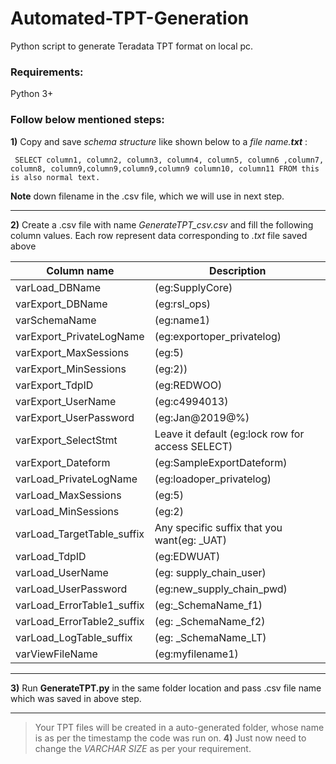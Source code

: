 # Automated-TPT-Generation
Python script to generate Teradata TPT format on local pc.
### Requirements: 
Python 3+

### Follow below mentioned steps:

**1)** Copy and save *schema structure* like shown below to a *file name.**txt*** :

`
SELECT
      column1,
      column2,
      column3, column4,
      column5,
      column6 ,column7,
      column8,
      column9,column9,column9,column9
column10,
column11
FROM
this is also normal text.`

**Note** down filename in the .csv file, which we will use in next step.
**********************************
**2)** Create a .csv file with name *GenerateTPT_csv.csv* and fill the following column values. Each row represent data corresponding to *.txt* file saved above


Column name| Description
------------|--------------
varLoad_DBName	|(eg:SupplyCore)
varExport_DBName	|(eg:rsl_ops)
varSchemaName	|(eg:name1)
varExport_PrivateLogName	|(eg:exportoper_privatelog)
varExport_MaxSessions	|(eg:5)
varExport_MinSessions	|(eg:2))
varExport_TdpID	|(eg:REDWOO)
varExport_UserName|(eg:c4994013)
varExport_UserPassword	|(eg:Jan@2019@%)
varExport_SelectStmt|	Leave it default	(eg:lock row for access SELECT)
varExport_Dateform	|(eg:SampleExportDateform)
varLoad_PrivateLogName|(eg:loadoper_privatelog)
varLoad_MaxSessions	|(eg:5)	
varLoad_MinSessions|(eg:2)	
varLoad_TargetTable_suffix|Any specific suffix that you want(eg:	_UAT)
varLoad_TdpID	| (eg:EDWUAT)
varLoad_UserName|(eg:	supply_chain_user)
varLoad_UserPassword|	(eg:new_supply_chain_pwd)
varLoad_ErrorTable1_suffix|	(eg:_SchemaName_f1)
varLoad_ErrorTable2_suffix|(eg:	_SchemaName_f2)
varLoad_LogTable_suffix|(eg: _SchemaName_LT)
varViewFileName|(eg:myfilename1)

*********************************
**3)** Run **GenerateTPT.py** in the same folder location and pass .csv file name which was saved in above step.
********************************
> Your TPT files will be created in a auto-generated folder, whose name is as per the timestamp the code was run on.
**4)** Just now need to change the *VARCHAR SIZE* as per your requirement.
